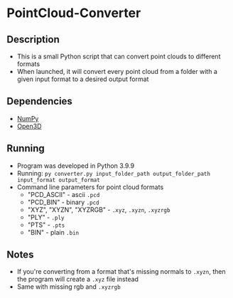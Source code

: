 # PointCloud-Converter

## Description
* This is a small Python script that can convert point clouds to different formats
* When launched, it will convert every point cloud from a folder with a given input format to a desired output format

## Dependencies
* [NumPy](https://numpy.org/)
* [Open3D](http://www.open3d.org/)

## Running
* Program was developed in Python 3.9.9
* Running: ```py converter.py input_folder_path output_folder_path input_format output_format```
* Command line parameters for point cloud formats
  * "PCD_ASCII" - ascii ```.pcd```
  * "PCD_BIN" - binary ```.pcd```
  * "XYZ", "XYZN", "XYZRGB" - ```.xyz```, ```.xyzn```, ```.xyzrgb```
  * "PLY" - ```.ply```
  * "PTS" - ```.pts```
  * "BIN" - plain ```.bin```
  
 ## Notes
 * If you're converting from a format that's missing normals to ```.xyzn```, then the program will create a ```.xyz``` file instead
 * Same with missing rgb and ```.xyzrgb```
